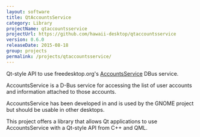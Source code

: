 ```yaml
---
layout: software
title: QtAccountsService
category: Library
projectName: qtaccountsservice
projectUrl: https://github.com/hawaii-desktop/qtaccountsservice
version: 0.6.0
releaseDate: 2015-08-18
group: projects
permalink: /projects/qtaccountsservice/
---
```


Qt-style API to use freedesktop.org's [AccountsService](http://www.freedesktop.org/wiki/Software/AccountsService) DBus service.

AccountsService is a D-Bus service for accessing the list of user accounts
and information attached to those accounts.

AccountsService has been developed in and is used by the GNOME project but
should be usable in other desktops.

This project offers a library that allows Qt applications to use AccountsService
with a Qt-style API from C++ and QML.
